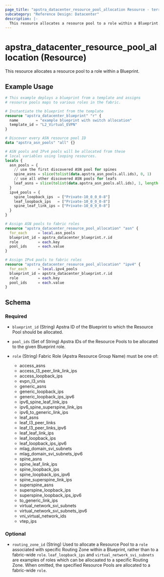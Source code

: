 ```yaml
---
page_title: "apstra_datacenter_resource_pool_allocation Resource - terraform-provider-apstra"
subcategory: "Reference Design: Datacenter"
description: |-
  This resource allocates a resource pool to a role within a Blueprint.
---
```


# apstra_datacenter_resource_pool_allocation (Resource)

This resource allocates a resource pool to a role within a Blueprint.


## Example Usage

```terraform
# This example deploys a blueprint from a template and assigns
# resource pools maps to various roles in the fabric.

# Instantiate the blueprint from the template
resource "apstra_datacenter_blueprint" "r" {
  name        = "example blueprint with switch allocation"
  template_id = "L2_Virtual_EVPN"
}

# Discover every ASN resource pool ID
data "apstra_asn_pools" "all" {}

# ASN pools and IPv4 pools will be allocated from these
# local variables using looping resources.
locals {
  asn_pools = {
    // use the first discovered ASN pool for spines
    spine_asns = slice(tolist(data.apstra_asn_pools.all.ids), 0, 1)
    // use all other discovered ASN pools for leafs
    leaf_asns = slice(tolist(data.apstra_asn_pools.all.ids), 1, length(data.apstra_asn_pools.all.ids))
  }
  ipv4_pools = {
    spine_loopback_ips  = ["Private-10_0_0_0-8"]
    leaf_loopback_ips   = ["Private-10_0_0_0-8"]
    spine_leaf_link_ips = ["Private-10_0_0_0-8"]
  }
}

# Assign ASN pools to fabric roles
resource "apstra_datacenter_resource_pool_allocation" "asn" {
  for_each     = local.asn_pools
  blueprint_id = apstra_datacenter_blueprint.r.id
  role         = each.key
  pool_ids     = each.value
}

# Assign IPv4 pools to fabric roles
resource "apstra_datacenter_resource_pool_allocation" "ipv4" {
  for_each     = local.ipv4_pools
  blueprint_id = apstra_datacenter_blueprint.r.id
  role         = each.key
  pool_ids     = each.value
}
```

<!-- schema generated by tfplugindocs -->
## Schema

### Required

- `blueprint_id` (String) Apstra ID of the Blueprint to which the Resource Pool should be allocated.
- `pool_ids` (Set of String) Apstra IDs of the Resource Pools to be allocated to the given Blueprint role.
- `role` (String) Fabric Role (Apstra Resource Group Name) must be one of:

  - access_asns
  - access_l3_peer_link_link_ips
  - access_loopback_ips
  - evpn_l3_vnis
  - generic_asns
  - generic_loopback_ips
  - generic_loopback_ips_ipv6
  - ipv6_spine_leaf_link_ips
  - ipv6_spine_superspine_link_ips
  - ipv6_to_generic_link_ips
  - leaf_asns
  - leaf_l3_peer_links
  - leaf_l3_peer_links_ipv6
  - leaf_leaf_link_ips
  - leaf_loopback_ips
  - leaf_loopback_ips_ipv6
  - mlag_domain_svi_subnets
  - mlag_domain_svi_subnets_ipv6
  - spine_asns
  - spine_leaf_link_ips
  - spine_loopback_ips
  - spine_loopback_ips_ipv6
  - spine_superspine_link_ips
  - superspine_asns
  - superspine_loopback_ips
  - superspine_loopback_ips_ipv6
  - to_generic_link_ips
  - virtual_network_svi_subnets
  - virtual_network_svi_subnets_ipv6
  - vni_virtual_network_ids
  - vtep_ips

### Optional

- `routing_zone_id` (String) Used to allocate a Resource Pool to a `role` associated with specific Routing Zone within a Blueprint, rather than to a fabric-wide `role`. `leaf_loopback_ips` and `virtual_network_svi_subnets` are examples of roles which can be allocaated to a specific Routing Zone. When omitted, the specified Resource Pools are allocated to a fabric-wide `role`.



